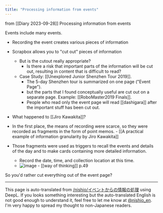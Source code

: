 ```yaml
---
title: "Processing information from events"
---
```


from  [[Diary 2023-09-28]]
Processing information from events

Events include many events.
- Recording the event creates various pieces of information
- Scrapbox allows you to "cut out" pieces of information
    - But is the cutout really appropriate?
        - Is there a risk that important parts of the information will be cut out, resulting in content that is difficult to read?
    - Case Study: [[Unexplored Junior Shenzhen Tour 2019]].
        - The 5-day Shenzhen tour is summarized on one page ("Event Page").
        - but the parts that I found conceptually useful are cut out on a separate page. Example: [[RoboMaster2019 Finals]].
        - People who read only the event page will read [[dashigara]] after the important stuff has been cut out.

- What happened to [[Jiro Kawakita]]?
- In the first place, the means of recording were scarce, so they were recorded as fragments in the form of point memos.
        - [[A practical example of information granularity by Jiro Kawakita]]
- Those fragments were used as triggers to recall the events and details of the day and to make cards containing more detailed information.
    - Record the date, time, and collection location at this time.
    - ![image](https://gyazo.com/799116923bf2d622831bc1f818f59bbd/thumb/1000)
            - [[way of thinking]]  p.49

So you'd rather cut everything out of the event page?


---
This page is auto-translated from [/nishio/イベントからの情報の処理](https://scrapbox.io/nishio/イベントからの情報の処理) using DeepL. If you looks something interesting but the auto-translated English is not good enough to understand it, feel free to let me know at [@nishio_en](https://twitter.com/nishio_en). I'm very happy to spread my thought to non-Japanese readers.